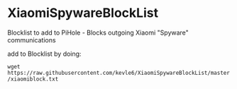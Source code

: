 # XiaomiSpywareBlockList
Blocklist to add to PiHole - Blocks outgoing Xiaomi "Spyware" communications 

add to Blocklist by doing: 

`wget https://raw.githubusercontent.com/kevle6/XiaomiSpywareBlockList/master/xiaomiblock.txt`
